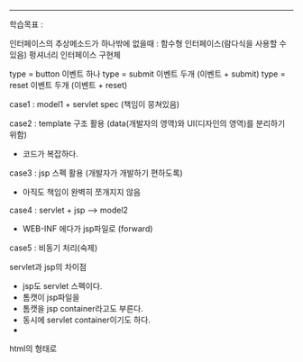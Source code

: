 <hr>

학습목표 : 




인터페이스의 추상메소드가 하나밖에 없을때 : 함수형 인터페이스(람다식을 사용할 수 있음)
펑셔너리 인터페이스 구현체


type = button 이벤트 하나
type = submit 이벤트 두개 (이벤트 + submit)
type = reset 이벤트 두개 (이벤트 + reset)


case1 : model1 + servlet spec (책임이 뭉쳐있음)

case2 : template 구조 활용 (data(개발자의 영역)와 UI(디자인의 영역)를 분리하기 위함)
- 코드가 복잡하다.

case3 : jsp 스펙 활용 (개발자가 개발하기 편하도록)
- 아직도 책임이 완벽히 쪼개지지 않음

case4 : servlet + jsp --> model2
- WEB-INF 에다가 jsp파일로 (forward)

case5 : 비동기 처리(숙제)


servlet과 jsp의 차이점
* jsp도 servlet 스펙이다.
* 톰캣이 jsp파일을 
* 톰캣을 jsp container라고도 부른다.
* 동시에 servlet container이기도 하다.
*


html의 형태로 